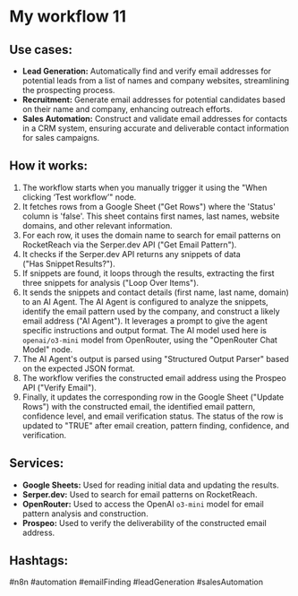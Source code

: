 # My workflow 11

## Use cases:

- **Lead Generation:** Automatically find and verify email addresses for potential leads from a list of names and company websites, streamlining the prospecting process.
- **Recruitment:** Generate email addresses for potential candidates based on their name and company, enhancing outreach efforts.
- **Sales Automation:** Construct and validate email addresses for contacts in a CRM system, ensuring accurate and deliverable contact information for sales campaigns.

## How it works:

1.  The workflow starts when you manually trigger it using the "When clicking ‘Test workflow’" node.
2.  It fetches rows from a Google Sheet ("Get Rows") where the 'Status' column is 'false'. This sheet contains first names, last names, website domains, and other relevant information.
3.  For each row, it uses the domain name to search for email patterns on RocketReach via the Serper.dev API ("Get Email Pattern").
4.  It checks if the Serper.dev API returns any snippets of data ("Has Snippet Results?").
5.  If snippets are found, it loops through the results, extracting the first three snippets for analysis ("Loop Over Items").
6.  It sends the snippets and contact details (first name, last name, domain) to an AI Agent. The AI Agent is configured to analyze the snippets, identify the email pattern used by the company, and construct a likely email address ("AI Agent"). It leverages a prompt to give the agent specific instructions and output format. The AI model used here is `openai/o3-mini` model from OpenRouter, using the "OpenRouter Chat Model" node.
7.  The AI Agent's output is parsed using "Structured Output Parser" based on the expected JSON format.
8.  The workflow verifies the constructed email address using the Prospeo API ("Verify Email").
9.  Finally, it updates the corresponding row in the Google Sheet ("Update Rows") with the constructed email, the identified email pattern, confidence level, and email verification status. The status of the row is updated to "TRUE" after email creation, pattern finding, confidence, and verification.

## Services:

-   **Google Sheets:** Used for reading initial data and updating the results.
-   **Serper.dev:** Used to search for email patterns on RocketReach.
-   **OpenRouter:** Used to access the OpenAI `o3-mini` model for email pattern analysis and construction.
-   **Prospeo:** Used to verify the deliverability of the constructed email address.

## Hashtags:

#n8n #automation #emailFinding #leadGeneration #salesAutomation
